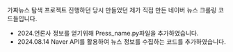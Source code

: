 가짜뉴스 탐색 프로젝트 진행하던 당시 만들었던 제가 직접 만든 네이버 뉴스 크롤링 코드들입니다.
- 2024.언론사 정보를 얻기위해 Press_name.py파일을 추가하였습니다.
- 2024.08.14 Naver API를 활용하여 뉴스 정보를 수집하는 코드를 추가하였습니다. 

